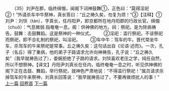 　　（35）刘尹在郡，临终绵惙，闻阁下词神鼓舞①，正色曰：“莫得淫祀②！”外请杀车中牛祭神，真长答曰：“丘之祷久矣，勿复为烦！”③【注释】①刘尹：刘惔（tán），字真长，任丹阳尹，即京都所在地丹阳郡的行政长官。绵惙（chuǒ）：气息微弱.指奄奄一息。阁：供神佛的地方。祠：祭祀。是为除病祷告。鼓舞：击鼓舞蹈。这是祭神的一种仪式。
　　②淫祀：滥行祭祀。不该祭祀而祭祀，即不合礼制的祭祀，叫淫祀。
　　③车中牛：驾车的牛。晋代常坐牛车，杀驾车的牛来祭祀是常事。丘之祷久矣：这句话出自《论语·述而》。一次，孔子（名丘）得了重病，他的弟子子路请求允许向神祷告，孔子说：“丘之祷久矣”（我早就祷告过了），委婉拒绝了子路的请求。刘惔喜欢老庄之学，纯任自然，所以不想祭神。【译文】丹阳尹刘真长在任内，临终奄奄一息之时，听见供神佛的阁下正在击鼓、舞蹈，举行祭祀，就神色严肃地说：“不得滥行祭祀！”属员请求杀掉驾车的牛来祭神，刘真长回答说：“我早就祷告过了，不要再做烦扰人的事！”
<br>[上一篇](01_34) [回卷首](01_00) [下一篇](01_36)  
